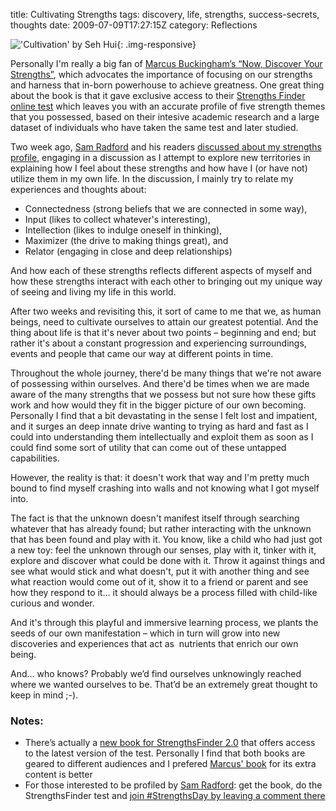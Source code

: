 title: Cultivating Strengths
tags: discovery, life, strengths, success-secrets, thoughts
date: 2009-07-09T17:27:15Z
category: Reflections

!['Cultivation' by Seh Hui]({static}/images/2009/07/Growth-Strengths.png){: .img-responsive}

Personally I'm really a big fan of [Marcus Buckingham’s “Now, Discover Your Strengths”][discoverstr], which advocates the importance of focusing on our strengths and harness that in-born powerhouse to achieve greatness. One great thing about the book is that it gave exclusive access to their [Strengths Finder online test][strfinder] which leaves you with an accurate profile of five strength themes that you possessed, based on their intesive academic research and a large dataset of individuals who have taken the same test and later studied.

Two week ago, [Sam Radford][sam] and his readers [discussed about my strengths profile][strprofile], engaging in a discussion as I attempt to explore new territories in explaining how I feel about these strengths and how have I (or have not) utilize them in my own life. In the discussion, I mainly try to relate my experiences and thoughts about:

- Connectedness (strong beliefs that we are connected in some way),
- Input (likes to collect whatever's interesting),
- Intellection (likes to indulge oneself in thinking),
- Maximizer (the drive to making things great), and
- Relator (engaging in close and deep relationships)

And how each of these strengths reflects different aspects of myself and how these strengths interact with each other to bringing out my unique way of seeing and living my life in this world.

After two weeks and revisiting this, it sort of came to me that we, as human beings, need to cultivate ourselves to attain our greatest potential. And the thing about life is that it's never about two points – beginning and end; but rather it's about a constant progression and experiencing surroundings, events and people that came our way at different points in time.

Throughout the whole journey, there'd be many things that we're not aware of possessing within ourselves. And there'd be times when we are made aware of the many strengths that we possess but not sure how these gifts work and how would they fit in the bigger picture of our own becoming. Personally I find that a bit devastating in the sense I felt lost and impatient, and it surges an deep innate drive wanting to trying as hard and fast as I could into understanding them intellectually and exploit them as soon as I could find some sort of utility that can come out of these untapped capabilities.

However, the reality is that: it doesn't work that way and I'm pretty much bound to find myself crashing into walls and not knowing what I got myself into.

The fact is that the unknown doesn't manifest itself through searching whatever that has already found; but rather interacting with the unknown that has been found and play with it. You know, like a child who had just got a new toy: feel the unknown through our senses, play with it, tinker with it, explore and discover what could be done with it. Throw it against things and see what would stick and what doesn't, put it with another thing and see what reaction would come out of it, show it to a friend or parent and see how they respond to it… it should always be a process filled with child-like curious and wonder.

And it's through this playful and immersive learning process, we plants the seeds of our own manifestation – which in turn will grow into new discoveries and experiences that act as  nutrients that enrich our own being.

And… who knows? Probably we’d find ourselves unknowingly reached where we wanted ourselves to be. That’d be an extremely great thought to keep in mind ;-).

### Notes:

- There’s actually a [new book for StrengthsFinder 2.0][strfinder2] that offers access to the latest version of the test. Personally I find that both books are geared to different audiences and I prefered [Marcus' book][strfinder] for its extra content is better
- For those interested to be profiled by [Sam Radford][sam]: get the book, do the StrengthsFinder test and [join #StrengthsDay by leaving a comment there][strday]

[discoverstr]: http://www.amazon.co.uk/gp/product/1416502653?ie=UTF8&amp;tag=felixleongped-21&amp;linkCode=as2&amp;camp=1634&amp;creative=6738&amp;creativeASIN=1416502653
[strfinder]: http://strengthfinder.com/
[sam]: http://samradford.com/
[strprofile]: http://www.samradford.com/2009/06/17/strengthsday-connectedness-intellection-input-maxim/
[strfinder2]: http://www.amazon.co.uk/gp/product/159562015X?ie=UTF8&amp;tag=felixleongped-21&amp;linkCode=as2&amp;camp=1634&amp;creative=6738&amp;creativeASIN=159562015X
[strday]: http://www.samradford.com/2009/05/26/strengthswednesday-an-introduction/
